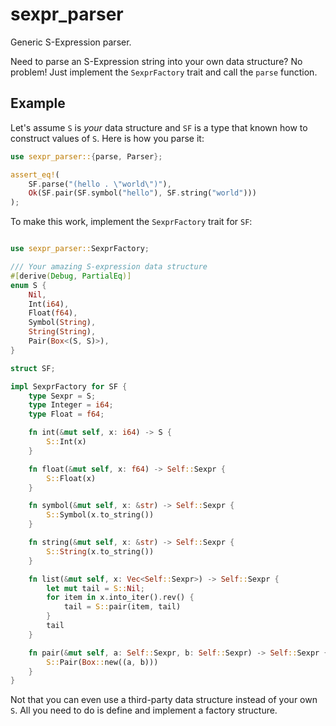 # sexpr_parser
Generic S-Expression parser.

Need to parse an S-Expression string into your own data structure? No problem!
Just implement the `SexprFactory` trait and call the `parse` function.

## Example

Let's assume `S` is *your* data structure and `SF` is a type that known how to construct values of `S`.
Here is how you parse it:

```rust
use sexpr_parser::{parse, Parser};

assert_eq!(
    SF.parse("(hello . \"world\")"),
    Ok(SF.pair(SF.symbol("hello"), SF.string("world")))
);
```

To make this work, implement the `SexprFactory` trait for `SF`:

```rust

use sexpr_parser::SexprFactory;

/// Your amazing S-expression data structure
#[derive(Debug, PartialEq)]
enum S {
    Nil,
    Int(i64),
    Float(f64),
    Symbol(String),
    String(String),
    Pair(Box<(S, S)>),
}

struct SF;

impl SexprFactory for SF {
    type Sexpr = S;
    type Integer = i64;
    type Float = f64;

    fn int(&mut self, x: i64) -> S {
        S::Int(x)
    }

    fn float(&mut self, x: f64) -> Self::Sexpr {
        S::Float(x)
    }

    fn symbol(&mut self, x: &str) -> Self::Sexpr {
        S::Symbol(x.to_string())
    }

    fn string(&mut self, x: &str) -> Self::Sexpr {
        S::String(x.to_string())
    }

    fn list(&mut self, x: Vec<Self::Sexpr>) -> Self::Sexpr {
        let mut tail = S::Nil;
        for item in x.into_iter().rev() {
            tail = S::pair(item, tail)
        }
        tail
    }

    fn pair(&mut self, a: Self::Sexpr, b: Self::Sexpr) -> Self::Sexpr {
        S::Pair(Box::new((a, b)))
    }
}
```

Not that you can even use a third-party data structure instead of your own `S`.
All you need to do is define and implement a factory structure.
